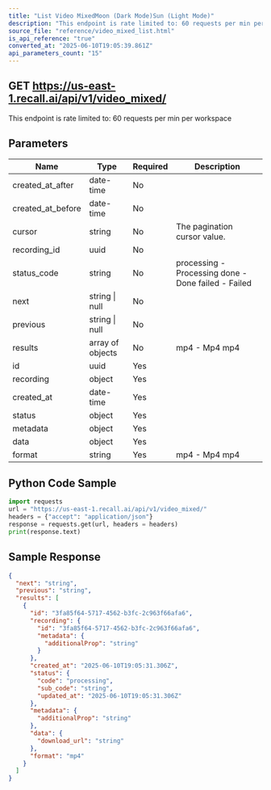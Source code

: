 ```yaml
---
title: "List Video MixedMoon (Dark Mode)Sun (Light Mode)"
description: "This endpoint is rate limited to: 60 requests per min per workspace"
source_file: "reference/video_mixed_list.html"
is_api_reference: "true"
converted_at: "2025-06-10T19:05:39.861Z"
api_parameters_count: "15"
---
```

## GET https://us-east-1.recall.ai/api/v1/video_mixed/

This endpoint is rate limited to: 60 requests per min per workspace

## Parameters

| Name | Type | Required | Description |
| --- | --- | --- | --- |
| created_at_after | date-time | No |  |
| created_at_before | date-time | No |  |
| cursor | string | No | The pagination cursor value. |
| recording_id | uuid | No |  |
| status_code | string | No | processing - Processing done - Done failed - Failed |
| next | string \| null | No |  |
| previous | string \| null | No |  |
| results | array of objects | No | mp4 - Mp4  mp4 |
| id | uuid | Yes |  |
| recording | object | Yes |  |
| created_at | date-time | Yes |  |
| status | object | Yes |  |
| metadata | object | Yes |  |
| data | object | Yes |  |
| format | string | Yes | mp4 - Mp4  mp4 |

## Python Code Sample

```python
import requests
url = "https://us-east-1.recall.ai/api/v1/video_mixed/"
headers = {"accept": "application/json"}
response = requests.get(url, headers = headers)
print(response.text)
```

## Sample Response

```json
{
  "next": "string",
  "previous": "string",
  "results": [
    {
      "id": "3fa85f64-5717-4562-b3fc-2c963f66afa6",
      "recording": {
        "id": "3fa85f64-5717-4562-b3fc-2c963f66afa6",
        "metadata": {
          "additionalProp": "string"
        }
      },
      "created_at": "2025-06-10T19:05:31.306Z",
      "status": {
        "code": "processing",
        "sub_code": "string",
        "updated_at": "2025-06-10T19:05:31.306Z"
      },
      "metadata": {
        "additionalProp": "string"
      },
      "data": {
        "download_url": "string"
      },
      "format": "mp4"
    }
  ]
}
```
